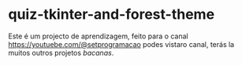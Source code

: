 # quiz-tkinter-and-forest-theme

Este é um projecto de aprendizagem, feito para o canal https://youtuebe.com/@setprogramacao podes vistaro canal, terás la muitos outros projetos *bacanas*.
